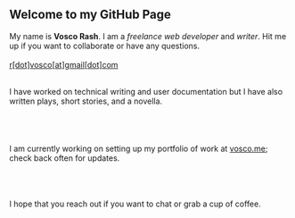 ## Welcome to my GitHub Page

My name is **Vosco Rash**. I am a *freelance web developer* and *writer*. Hit me up if you want to collaborate or have any questions.
<br>  
[r[dot]vosco[at]gmail[dot]com](mailto:r.vosco@gmail.com)  
<br>  
  
I have worked on technical writing and user documentation but I have also written plays, short stories, and a novella.  
<br>    
<br>  
I am currently working on setting up my portfolio of work at [vosco.me](https://vosco.me); check back often for updates.  
<br>  
<br>    

I hope that you reach out if you want to chat or grab a cup of coffee.
<br>    
